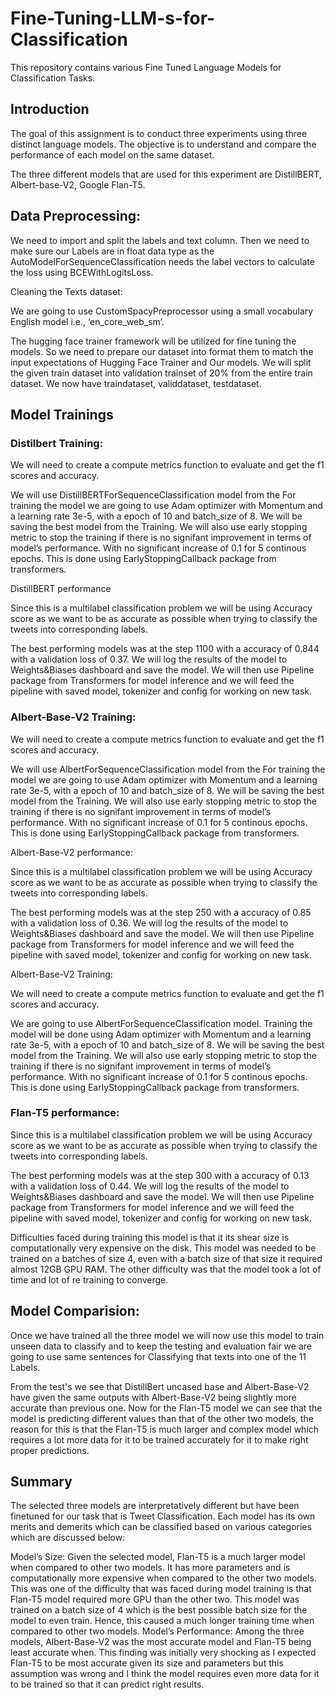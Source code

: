 # Fine-Tuning-LLM-s-for-Classification
This repository contains various Fine Tuned Language Models for Classification Tasks.

## Introduction

The goal of this assignment is to conduct three experiments using three distinct language models. The objective is to understand and compare the performance of each model on the same dataset.

The three different models that are used for this experiment are DistillBERT, Albert-base-V2, Google Flan-T5. 

## Data Preprocessing:

We need to import and split the labels and text column. Then we need to make sure our Labels are in float data type as the AutoModelForSequenceClassification needs the label vectors to calculate the loss using BCEWithLogitsLoss. 

Cleaning the Texts dataset:

We are going to use CustomSpacyPreprocessor using a small vocabulary English model i.e.,  ‘en_core_web_sm’.

The hugging face trainer framework will be utilized for fine tuning the models. So we need to prepare our dataset into format them to match the input expectations of Hugging Face Trainer and Our models. We will split the given train dataset into validation trainset of 20% from the entire train dataset. We now have traindataset, validdataset, testdataset.


## Model Trainings

### Distilbert Training:
 We will need to create a compute metrics function to evaluate and get the f1 scores and accuracy.

We will use DistillBERTForSequenceClassification model from the 
For training the model we are going to use Adam optimizer with Momentum and a learning rate 3e-5, with a epoch of 10 and batch_size of 8. We will be saving the best model from the 
Training.
We will also use early stopping metric to stop the training if there is no signifant improvement in terms of model’s performance. With no significant increase of 0.1 for 5 continous epochs. This is done using EarlyStoppingCallback package from transformers.

DistillBERT performance

Since this is a multilabel classification problem we will be using Accuracy score as we want to be as accurate as possible when trying to classify the tweets into corresponding labels.

The best performing models was at the step 1100 with a accuracy of 0.844 with a validation loss of 0.37. We will log the results of the model to Weights&Biases dashboard and save the model. We will then use Pipeline package from Transformers for model inference and we will feed the pipeline with saved model, tokenizer and config for working on new task.

### Albert-Base-V2 Training:
We will need to create a compute metrics function to evaluate and get the f1 scores and accuracy.

We will use AlbertForSequenceClassification model from the 
For training the model we are going to use Adam optimizer with Momentum and a learning rate 3e-5, with a epoch of 10 and batch_size of 8. We will be saving the best model from the 
Training.
We will also use early stopping metric to stop the training if there is no signifant improvement in terms of model’s performance. With no significant increase of 0.1 for 5 continous epochs. This is done using EarlyStoppingCallback package from transformers.

Albert-Base-V2 performance:

Since this is a multilabel classification problem we will be using Accuracy score as we want to be as accurate as possible when trying to classify the tweets into corresponding labels.

The best performing models was at the step 250 with a accuracy of 0.85 with a validation loss of 0.36. We will log the results of the model to Weights&Biases dashboard and save the model. We will then use Pipeline package from Transformers for model inference and we will feed the pipeline with saved model, tokenizer and config for working on new task.

Albert-Base-V2 Training:

 We will need to create a compute metrics function to evaluate and get the f1 scores and accuracy.

We are going to use AlbertForSequenceClassification model. Training the model will be done using Adam optimizer with Momentum and a learning rate 3e-5, with a epoch of 10 and batch_size of 8. We will be saving the best model from the Training.
We will also use early stopping metric to stop the training if there is no signifant improvement in terms of model’s performance. With no significant increase of 0.1 for 5 continous epochs. This is done using EarlyStoppingCallback package from transformers.

### Flan-T5 performance:

Since this is a multilabel classification problem we will be using Accuracy score as we want to be as accurate as possible when trying to classify the tweets into corresponding labels.

The best performing models was at the step 300 with a accuracy of 0.13 with a validation loss of 0.44. We will log the results of the model to Weights&Biases dashboard and save the model. We will then use Pipeline package from Transformers for model inference and we will feed the pipeline with saved model, tokenizer and config for working on new task.

Difficulties faced during training this model is that it its shear size is computationally very expensive on the disk. This model was needed to be trained on a batches of size 4, even with a batch size of that size it required almost 12GB GPU RAM. The other difficulty was that the model took a lot of time and lot of re training to converge.

## Model Comparision:

Once we have trained all the three model we will now use this model to train unseen data to classify and to keep the testing and evaluation fair we are going to use same sentences for Classifying that texts into one of the 11 Labels.


From the test's we see that DistillBert uncased base and Albert-Base-V2 have given the same outputs with Albert-Base-V2 being slightly more accurate than previous one. Now for the Flan-T5 model we can see that the model is predicting different values than that of the other two models, the reason for this is that the Flan-T5 is much larger and complex model which requires a lot more data for it to be trained accurately for it to make right proper predictions.

## Summary

The selected three models are interpretatively different but have been finetuned for our task that is Tweet Classification. Each model has its own merits and demerits which can be classified based on various categories which are discussed below:

Model’s Size: Given the selected model, Flan-T5 is a much larger model when compared to other two models. It has more parameters and is computationally more expensive when compared to the other two models. This was one of the difficulty that was faced during model training is that Flan-T5 model required more GPU than the other two. This model was trained on a batch size of 4 which is the best possible batch size for the model to even train. Hence, this caused a much longer training time when compared to other two models.
Model’s Performance:
Among the three models, Albert-Base-V2 was the most accurate model and Flan-T5 being least accurate when. This finding was initially very shocking as I expected Flan-T5 to be most accurate given its size and parameters but this assumption was wrong and I think the model requires even more data for it to be trained so that it can predict right results.

